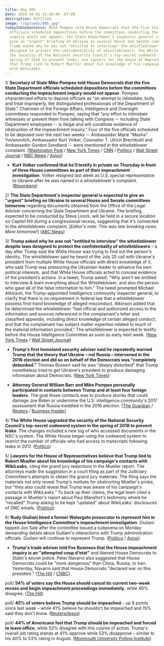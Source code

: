 ```yaml
---
title: Day 985
date: 2019-10-01 15:20:00 -07:00
description: Entitled.
image: "/uploads/985.jpg"
todayInOneSentence: Mike Pompeo told House Democrats that the five State Department
  officials scheduled depositions before the committees conducting the impeachment
  inquiry would not appear; the State Department's inspector general is expected to
  give an "urgent" briefing on Ukraine to several House and Senate committees tomorrow;
  Trump asked why he was not "entitled to interview" the whistleblower despite laws
  designed to protect the confidentiality of whistleblowers; the White House upgraded
  the security of the National Security Council's top-secret codeword system in the
  spring of 2018 to prevent leaks; and lawyers for the House of Representatives believe
  that Trump lied to Robert Mueller about his knowledge of his campaign's contacts
  with WikiLeaks.
---
```


1/ **Secretary of State Mike Pompeo told House Democrats that the five State Department officials scheduled depositions before the committees conducting the impeachment inquiry would not appear**. Pompeo characterized efforts to depose officials as "an attempt to intimidate, bully, and treat improperly, the distinguished professionals of the Department of State." Chairmen of the Foreign Affairs, Intelligence and Oversight committees responded to Pompeo, saying that "any effort to intimidate witnesses or prevent them from talking with Congress -- including State Department employees -- is illegal and will constitute evidence of obstruction of the impeachment inquiry." Four of the five officials scheduled to be deposed over the next two weeks -- Ambassador Marie "Masha" Yovanovitch, Ambassador Kurt Volker, Counselor T. Ulrich Brechbuhl and Ambassador Gordon Sondland -- were mentioned in the whistleblower complaint. ([Washington Post](https://www.washingtonpost.com/national-security/pompeo-says-state-dept-officials-wont-show-up-for-scheduled-impeachment-depositions-this-week/2019/10/01/b350f8a2-e459-11e9-a331-2df12d56a80b_story.html) / [New York Times](https://www.nytimes.com/2019/10/01/us/politics/trump-impeachment-pompeo.html) / [CNN](https://www.cnn.com/2019/10/01/politics/pompeo-accuses-democrats-intimidation/index.html) / [Politico](https://www.politico.com/news/2019/10/01/mike-pompeo-impeachment-probe-014708) / [Wall Street Journal](https://www.wsj.com/articles/pompeo-vows-to-block-efforts-to-bully-state-department-officials-to-testify-about-ukraine-11569940841) / [NBC News](https://www.nbcnews.com/politics/trump-impeachment-inquiry/pompeo-accuses-house-democrats-trying-bully-officials-testifying-impeachment-inquiry-n1060776) / [Axios](https://www.axios.com/mike-pompeo-ukraine-investigation-house-depositions-43ddb939-4891-4bbe-a574-8eb79c2e8d94.html))

* **Kurt Volker confirmed that he'll testify in private on Thursday in front of three House committees as part of their impeachment investigation**. Volker resigned last week as U.S. special representative to Ukraine after he was named in a whistleblower's complaint. ([Bloomberg](https://www.bloomberg.com/news/articles/2019-10-01/pompeo-rejects-panel-s-deposition-request-impeachment-update-k17zomnt))

2/ **The State Department's inspector general is expected to give an "urgent" briefing on Ukraine to several House and Senate committees tomorrow** regarding documents obtained from the Office of the Legal Adviser concerning the State Department and Ukraine. The briefing, expected to be conducted by Steve Linick, will be held in a secure location on Capitol Hill during a congressional recess, suggesting that it's connected to the whistleblower complaint. \[*Editor's note: This was late breaking news. More tomorrow!*\] ([ABC News](https://abcnews.go.com/Politics/state-dept-inspector-general-expected-urgent-ukraine-briefing/story?id=65991911))

3/ **Trump asked why he was not "entitled to interview" the whistleblower despite laws designed to protect the confidentiality of whistleblowers** – a day after Trump said the White House was trying to find out the person's identity. The whistleblower said he heard of the July 25 call with Ukraine's president from multiple White House officials with direct knowledge of it, who said Trump was pressuring the Ukrainian leader to advance his own political interests, and that White House officials acted to conceal evidence of the president’s actions. In a tweet, Trump asked: "Why aren't we entitled to interview & learn everything about the Whistleblower, and also the person who gave all of the false information to him." The tweet prompted Michael Atkinson, the Trump-appointed intelligence community inspector general, to clarify that there is no requirement in federal law that a whistleblower possess first-hand knowledge of alleged misconduct. Atkinson added that he determined the whistleblower "had official and authorized access to the information and sources referenced in the complainant's letter and classified appendix, including direct knowledge of certain alleged conduct, and that the complainant has subject matter expertise related to much of the material information provided." The whistleblower is expected to testify before the House Intelligence Committee as soon as early next week. ([New York Times](https://www.nytimes.com/2019/10/01/us/politics/trump-whistleblower.html) / [Wall Street Journal](https://www.wsj.com/articles/trump-again-attacks-whistleblower-as-lawmakers-defend-his-confidentiality-11569947053))

* **Trump's first homeland security adviser said he repeatedly warned Trump that the theory that Ukraine – not Russia – intervened in the 2016 election and did so on behalf of the Democrats was "completely debunked."** Thomas Bossert said he was "deeply disturbed" that Trump nonetheless tried to get Ukraine's president to produce damaging information about Democrats. ([New York Times](https://www.nytimes.com/2019/09/29/us/politics/tom-bossert-trump-ukraine.html))

* **Attorney General William Barr and Mike Pompeo personally participated in contacts between Trump and at least four foreign leaders**. The goal those contacts was to produce stories that could damage Joe Biden or undermine the U.S. intelligence community's 2017 assessment that Russia meddled in the 2016 election. ([The Guardian](https://www.theguardian.com/us-news/2019/sep/30/barr-pompeo-trump-ukraine-australia-2020) / [Reuters](https://www.reuters.com/article/us-usa-trump-whistleblower-barr-idUSKBN1WF2A6) / [Business Insider](https://www.businessinsider.com/intel-veterans-react-barr-requests-foreign-officials-russia-probe-origins-2019-9))

4/ **The White House upgraded the security of the National Security Council's top-secret codeword system in the spring of 2018 to prevent leaks**. The changes included a new log of who accessed documents in the NSC's system. The White House began using the codeword system to restrict the number of officials who had access to transcripts following leaks in 2017. ([Politico](https://www.politico.com/news/2019/10/01/white-house-trump-leaks-code-015194))

5/ **Lawyers for the House of Representatives believe that Trump lied to Robert Mueller about his knowledge of his campaign's contacts with WikiLeaks**, citing the grand jury redactions in the Mueller report. The attorneys made the suggestion in a court filing as part of the Judiciary Committee's attempts to obtain the grand jury materials. The filing says the materials not only reveal Trump's motives for obstructing Mueller's probe, but "they also could reveal that Trump was aware of his campaign's contacts with WikiLeaks." To back up their claims, the legal team cited a passage in Mueller's report about Paul Manafort's testimony where he "recalled" Trump asking to be kept "updated" about WikiLeaks' disclosures of DNC emails. ([Politico](https://www.politico.com/story/2019/09/30/trump-mueller-house-democrats-lie-1520156))

6/ **Rudy Giuliani hired a former Watergate prosecutor to represent him in the House Intelligence Committee's impeachment investigation**. Giuliani tapped Jon Sale after the committee issued a subpoena on Monday demanding details about Guiliani's interactions with Trump administration officials. Giuliani will continue to represent Trump. ([Politico](https://www.politico.com/news/2019/10/01/rudy-giuliani-hires-attorney-trump-impeachment-probe-015172) / [Axios](https://www.axios.com/rudy-giuliani-lawyer-ukraine-investigation-7b8fd109-d9da-45c4-a689-bfd9b1a50f2c.html))

* **Trump's trade adviser told Fox Business that the House impeachment inquiry is an "attempted coup d'etat"** and likened House Democrats to Stalin's secret police. Peter Navarro also suggested that House Democrats could be "more dangerous" than China, Russia, or Iran. Yesterday, Navarro said that House Democrats "declared war on this president." ([The Hill](https://thehill.com/homenews/administration/463875-white-house-adviser-trump-impeachment-push-could-be-more-dangerous) / [CNBC](https://www.cnbc.com/2019/09/30/peter-navarro-says-congress-has-declared-war-on-president-trump.html))

poll/ **54% of voters say the House should cancel its current two-week recess and begin impeachment proceedings immediately**, while 46% disagree. ([The Hill](https://thehill.com/hilltv/rising/463676-poll-54-percent-say-democrats-should-cancel-recess-start-impeachment))

poll/ **45% of voters believe Trump should be impeached** – up 8 points since last week – while 41% believe he shouldn't be impeached and 15% said they don't know. ([Reuters/Ipsos](https://www.reuters.com/article/us-usa-trump-whistleblower-poll-idUSKBN1WF27P))

poll/ **44% of Americans feel that Trump should be impeached and forced to leave office**, while 52% disagree with this course of action. Trump's overall job rating stands at 41% approve while 53% disapprove – similar to his 40% to 53% rating in August. ([Monmouth University Polling Institute](https://www.monmouth.edu/polling-institute/reports/monmouthpoll_us_100119/))